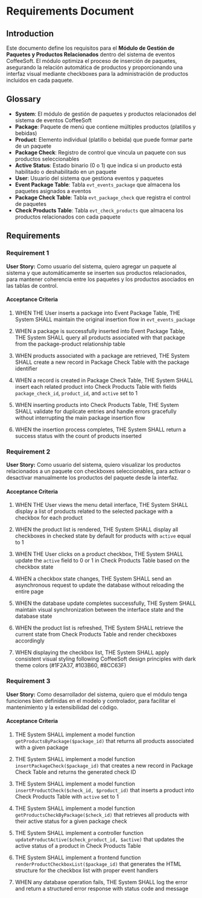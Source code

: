 # Requirements Document

## Introduction

Este documento define los requisitos para el **Módulo de Gestión de Paquetes y Productos Relacionados** dentro del sistema de eventos CoffeeSoft. El módulo optimiza el proceso de inserción de paquetes, asegurando la relación automática de productos y proporcionando una interfaz visual mediante checkboxes para la administración de productos incluidos en cada paquete.

## Glossary

- **System**: El módulo de gestión de paquetes y productos relacionados del sistema de eventos CoffeeSoft
- **Package**: Paquete de menú que contiene múltiples productos (platillos y bebidas)
- **Product**: Elemento individual (platillo o bebida) que puede formar parte de un paquete
- **Package Check**: Registro de control que vincula un paquete con sus productos seleccionables
- **Active Status**: Estado binario (0 o 1) que indica si un producto está habilitado o deshabilitado en un paquete
- **User**: Usuario del sistema que gestiona eventos y paquetes
- **Event Package Table**: Tabla `evt_events_package` que almacena los paquetes asignados a eventos
- **Package Check Table**: Tabla `evt_package_check` que registra el control de paquetes
- **Check Products Table**: Tabla `evt_check_products` que almacena los productos relacionados con cada paquete

## Requirements

### Requirement 1

**User Story:** Como usuario del sistema, quiero agregar un paquete al sistema y que automáticamente se inserten sus productos relacionados, para mantener coherencia entre los paquetes y los productos asociados en las tablas de control.

#### Acceptance Criteria

1. WHEN THE User inserts a package into Event Package Table, THE System SHALL maintain the original insertion flow in `evt_events_package`

2. WHEN a package is successfully inserted into Event Package Table, THE System SHALL query all products associated with that package from the package-product relationship table

3. WHEN products associated with a package are retrieved, THE System SHALL create a new record in Package Check Table with the package identifier

4. WHEN a record is created in Package Check Table, THE System SHALL insert each related product into Check Products Table with fields `package_check_id`, `product_id`, and `active` set to 1

5. WHEN inserting products into Check Products Table, THE System SHALL validate for duplicate entries and handle errors gracefully without interrupting the main package insertion flow

6. WHEN the insertion process completes, THE System SHALL return a success status with the count of products inserted

### Requirement 2

**User Story:** Como usuario del sistema, quiero visualizar los productos relacionados a un paquete con checkboxes seleccionables, para activar o desactivar manualmente los productos del paquete desde la interfaz.

#### Acceptance Criteria

1. WHEN THE User views the menu detail interface, THE System SHALL display a list of products related to the selected package with a checkbox for each product

2. WHEN the product list is rendered, THE System SHALL display all checkboxes in checked state by default for products with `active` equal to 1

3. WHEN THE User clicks on a product checkbox, THE System SHALL update the `active` field to 0 or 1 in Check Products Table based on the checkbox state

4. WHEN a checkbox state changes, THE System SHALL send an asynchronous request to update the database without reloading the entire page

5. WHEN the database update completes successfully, THE System SHALL maintain visual synchronization between the interface state and the database state

6. WHEN the product list is refreshed, THE System SHALL retrieve the current state from Check Products Table and render checkboxes accordingly

7. WHEN displaying the checkbox list, THE System SHALL apply consistent visual styling following CoffeeSoft design principles with dark theme colors (#1F2A37, #103B60, #8CC63F)

### Requirement 3

**User Story:** Como desarrollador del sistema, quiero que el módulo tenga funciones bien definidas en el modelo y controlador, para facilitar el mantenimiento y la extensibilidad del código.

#### Acceptance Criteria

1. THE System SHALL implement a model function `getProductsByPackage($package_id)` that returns all products associated with a given package

2. THE System SHALL implement a model function `insertPackageCheck($package_id)` that creates a new record in Package Check Table and returns the generated check ID

3. THE System SHALL implement a model function `insertProductCheck($check_id, $product_id)` that inserts a product into Check Products Table with `active` set to 1

4. THE System SHALL implement a model function `getProductsCheckByPackage($check_id)` that retrieves all products with their active status for a given package check

5. THE System SHALL implement a controller function `updateProductActive($check_product_id, $active)` that updates the active status of a product in Check Products Table

6. THE System SHALL implement a frontend function `renderProductCheckboxList($package_id)` that generates the HTML structure for the checkbox list with proper event handlers

7. WHEN any database operation fails, THE System SHALL log the error and return a structured error response with status code and message

